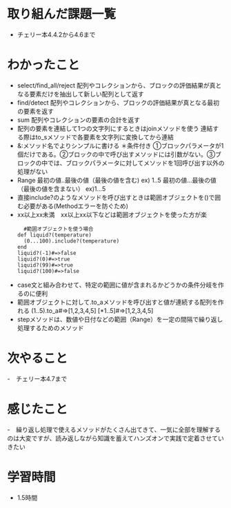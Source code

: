# 取り組んだ課題一覧
- チェリー本4.4.2から4.6まで

# わかったこと
- select/find_all/reject  配列やコレクションから、ブロックの評価結果が真となる要素だけを抽出して新しい配列として返す
- find/detect  配列やコレクションから、ブロックの評価結果が真となる最初の要素を返す
- sum  配列やコレクションの要素の合計を返す
- 配列の要素を連結して1つの文字列にするときはjoinメソッドを使う  連結する際はto_sメソッドで各要素を文字列に変換してから連結
- &:メソッド名でよりシンプルに書ける ＊条件付き  ①ブロックパラメータが1個だけである。②ブロックの中で呼び出すメソッドには引数がない。③ブロックの中では、ブロックパラメータに対してメソッドを1回呼び出す以外の処理がない
- Range  最初の値..最後の値（最後の値を含む)  ex) 1..5  最初の値...最後の値（最後の値を含まない）  ex)1...5
- 直接include?のようなメソッドを呼び出すときは範囲オブジェクトを()で囲む必要がある(Methodエラーを防ぐため)
- xx以上xx未満　xx以上xx以下などは範囲オブジェクトを使った方が楽
  ```
    #範囲オブジェクトを使う場合
  def liquid?(temperature)
    (0...100).include?(temperature)
  end
  liquid?(-1)#=>false
  liquid?(0)#=>true
  liquid?(99)#=>true
  liquid?(100)#=>false
  ```
- case文と組み合わせて、特定の範囲に値が含まれるかどうかの条件分岐を作るのに便利
- 範囲オブジェクトに対して.to_aメソッドを呼び出すと値が連続する配列を作れる  (1..5).to_a#=>[1,2,3,4,5]  [*1..5]#=>[1,2,3,4,5]
- stepメソッドは、数値や日付などの範囲（Range）を一定の間隔で繰り返し処理するためのメソッド

# 次やること
-　チェリー本4.7まで

# 感じたこと
-　繰り返し処理で使えるメソッドがたくさん出てきて、一気に全部を理解するのは大変ですが、読み返しながら知識を蓄えてハンズオンで実践で定着させていきたい

# 学習時間
- 1.5時間
